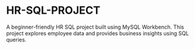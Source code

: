 # HR-SQL-PROJECT
A beginner-friendly HR SQL project built using MySQL Workbench. This project explores employee data and provides business insights using SQL queries.
